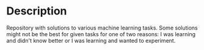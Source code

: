 # Description
Repository with solutions to various machine learning tasks. Some solutions might not be the best for given tasks for one of two reasons: I was learning and didn't know better or I was learning and wanted to experiment.<br>
